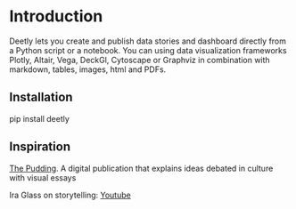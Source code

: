 Introduction
============================

Deetly lets you create and publish data stories and dashboard directly from a Python script or a notebook. You can using data visualization frameworks Plotly, Altair, Vega, DeckGl, Cytoscape or Graphviz in combination with markdown, tables, images, html and PDFs. 

## Installation

pip install deetly


## Inspiration

[The Pudding](https://pudding.cool). A digital publication that explains ideas debated in culture with visual essays

Ira Glass on storytelling: [Youtube](https://www.youtube.com/watch?v=f6ezU57J8YI)
